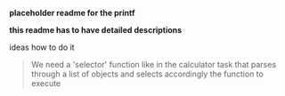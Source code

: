 **placeholder readme for the printf**

**this readme has to have detailed descriptions**

ideas how to do it

>We need a 'selector' function like in the calculator task that parses through a list of objects
and selects accordingly the function to execute

